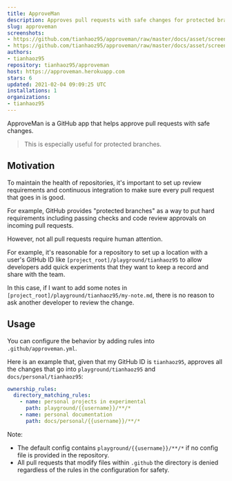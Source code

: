 ```yaml
---
title: ApproveMan
description: Approves pull requests with safe changes for protected branches.
slug: approveman
screenshots:
- https://github.com/tianhaoz95/approveman/raw/master/docs/asset/screenshots/approval.png
- https://github.com/tianhaoz95/approveman/raw/master/docs/asset/screenshots/check_status.png
authors:
- tianhaoz95
repository: tianhaoz95/approveman
host: https://approveman.herokuapp.com
stars: 6
updated: 2021-02-04 09:09:25 UTC
installations: 1
organizations:
- tianhaoz95
---
```


ApproveMan is a GitHub app that helps approve pull requests with safe changes.

> This is especially useful for protected branches.

## Motivation

To maintain the health of repositories, it's important to set up review requirements and continuous integration to make sure every pull request that goes in is good.

For example, GitHub provides "protected branches" as a way to put hard requirements including passing checks and code review approvals on incoming pull requests.

However, not all pull requests require human attention.

For example, it's reasonable for a repository to set up a location with a user's GitHub ID like `[project_root]/playground/tianhaoz95` to allow developers add quick experiments that they want to keep a record and share with the team.

In this case, if I want to add some notes in `[project_root]/playground/tianhaoz95/my-note.md`, there is no reason to ask another developer to review the change.

## Usage

You can configure the behavior by adding rules into `.github/approveman.yml`.

Here is an example that, given that my GitHub ID is `tianhaoz95`, approves all the changes that go into `playground/tianhaoz95` and `docs/personal/tianhaoz95`:

```yml
ownership_rules:
  directory_matching_rules:
    - name: personal projects in experimental
      path: playground/{{username}}/**/*
    - name: personal documentation
      path: docs/personal/{{username}}/**/*
```

Note:

-   The default config contains `playground/{{username}}/**/*` if no config file is provided in the repository.
-   All pull requests that modify files within `.github` the directory is denied regardless of the rules in the configuration for safety.
